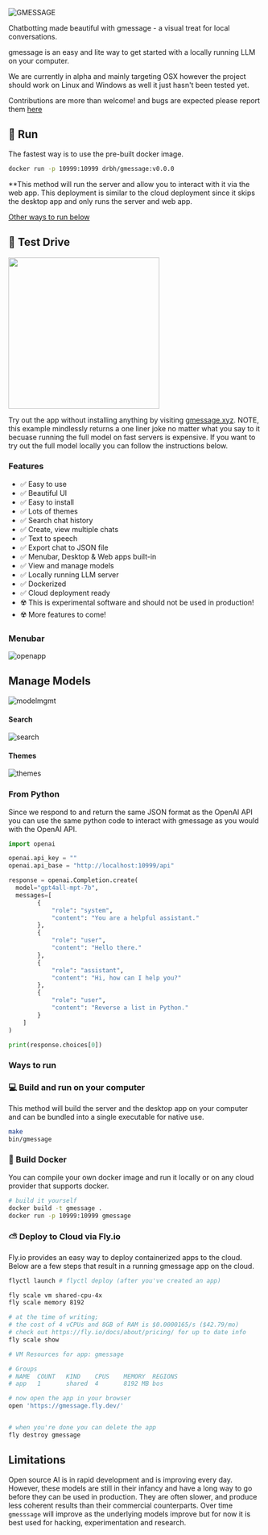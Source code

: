 ![GMESSAGE](./media/logo-blue.png)

Chatbotting made beautiful with gmessage - a visual treat for local conversations.

gmessage is an easy and lite way to get started with a locally running LLM on your computer.

We are currently in alpha and mainly targeting OSX however the project should work on Linux and Windows as well it just hasn't been tested yet.

Contributions are more than welcome! and bugs are expected please report them [here](issues)

## 🏇 Run

The fastest way is to use the pre-built docker image.

```bash
docker run -p 10999:10999 drbh/gmessage:v0.0.0
```

**This method will run the server and allow you to interact with it via the web app. This deployment is similar to the cloud deployment since it skips the desktop app and only runs the server and web app.

[Other ways to run below](#ways-to-run)

## 🚙 Test Drive


<a href="https://gmessage.xyz/">
<img src="./media/go-to-app-button.png" width="300">
</a>

Try out the app without installing anything by visiting [gmessage.xyz](https://gmessage.xyz/). NOTE, this example mindlessly returns a one liner joke no matter what you say to it becuase running the full model on fast servers is expensive. If you want to try out the full model locally you can follow the instructions below.

### Features

- ✅ Easy to use
- ✅ Beautiful UI
- ✅ Easy to install
- ✅ Lots of themes
- ✅ Search chat history
- ✅ Create, view multiple chats
- ✅ Text to speech
- ✅ Export chat to JSON file
- ✅ Menubar, Desktop & Web apps built-in
- ✅ View and manage models
- ✅ Locally running LLM server
- ✅ Dockerized
- ✅ Cloud deployment ready
- ☢️ This is experimental software and should not be used in production!
- ☢️ More features to come!

### Menubar
![openapp](./media/openapp.gif) 

## Manage Models

![modelmgmt](./media/modelmgmt.gif)

#### Search 
![search](./media/search.gif)

#### Themes
![themes](./media/themes.gif)

### From Python
Since we respond to and return the same JSON format as the OpenAI API you can use the same python code to interact with gmessage as you would with the OpenAI API.
```python
import openai

openai.api_key = ""
openai.api_base = "http://localhost:10999/api"

response = openai.Completion.create(
  model="gpt4all-mpt-7b",
  messages=[
        {
            "role": "system",
            "content": "You are a helpful assistant."
        },
        {
            "role": "user",
            "content": "Hello there."
        },
        {
            "role": "assistant",
            "content": "Hi, how can I help you?"
        },
        {
            "role": "user",
            "content": "Reverse a list in Python."
        }
    ]
)

print(response.choices[0])
```

### Ways to run


### 💻 Build and run on your computer

This method will build the server and the desktop app on your computer and can be bundled into a single executable for native use.

```bash
make
bin/gmessage
```

### 🐳 Build Docker

You can compile your own docker image and run it locally or on any cloud provider that supports docker. 

```bash
# build it yourself
docker build -t gmessage .
docker run -p 10999:10999 gmessage
```

### ⛅️ Deploy to Cloud via Fly.io

Fly.io provides an easy way to deploy containerized apps to the cloud. Below are a few steps that result in a running gmessage app on the cloud.

```bash
flyctl launch # flyctl deploy (after you've created an app)

fly scale vm shared-cpu-4x
fly scale memory 8192

# at the time of writing;
# the cost of 4 vCPUs and 8GB of RAM is $0.0000165/s ($42.79/mo) 
# check out https://fly.io/docs/about/pricing/ for up to date info
fly scale show

# VM Resources for app: gmessage

# Groups
# NAME	COUNT	KIND  	CPUS	MEMORY 	REGIONS
# app 	1    	shared	4   	8192 MB	bos    	

# now open the app in your browser
open 'https://gmessage.fly.dev/' 


# when you're done you can delete the app
fly destroy gmessage
```


## Limitations

Open source AI is in rapid development and is improving every day. However, these models are still in their infancy and have a long way to go before they can be used in production. They are often slower, and produce less coherent results than their commercial counterparts. Over time `gmesssage` will improve as the underlying models improve but for now it is best used for hacking, experimentation and research.
